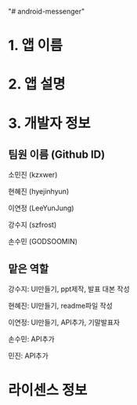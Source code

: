 "# android-messenger" 

# 1. 앱 이름

# 2. 앱 설명

# 3. 개발자 정보

## 팀원 이름 (Github ID)

소민진 (kzxwer)

현혜진 (hyejinhyun)

이연정 (LeeYunJung)

강수지 (szfrost)

손수민 (GODSOOMIN)

## 맡은 역할
강수지: UI만들기, ppt제작, 발표 대본 작성

현혜진: UI만들기, readme파일 작성

이연정: UI만들기, API추가, 기말발표자

손수민: API추가

민진: API추가

# 라이센스 정보
